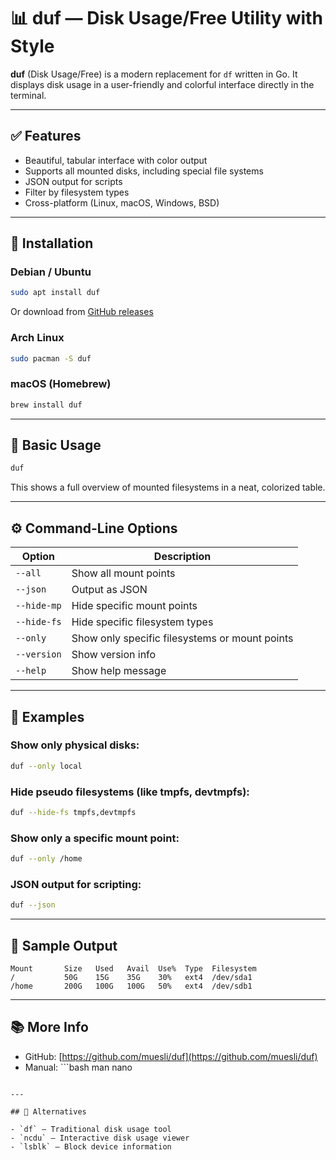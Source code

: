 # 📊 duf — Disk Usage/Free Utility with Style

**duf** (Disk Usage/Free) is a modern replacement for `df` written in Go. It displays disk usage in a user-friendly and colorful interface directly in the terminal.

---

## ✅ Features

- Beautiful, tabular interface with color output
- Supports all mounted disks, including special file systems
- JSON output for scripts
- Filter by filesystem types
- Cross-platform (Linux, macOS, Windows, BSD)

---

## 🔧 Installation

### Debian / Ubuntu
```bash
sudo apt install duf
```
Or download from [GitHub releases](https://github.com/muesli/duf/releases)

### Arch Linux
```bash
sudo pacman -S duf
```

### macOS (Homebrew)
```bash
brew install duf
```

---

## 🚀 Basic Usage

```bash
duf
```

This shows a full overview of mounted filesystems in a neat, colorized table.

---

## ⚙️ Command-Line Options

| Option             | Description                                |
|--------------------|--------------------------------------------|
| `--all`            | Show all mount points                      |
| `--json`           | Output as JSON                             |
| `--hide-mp`        | Hide specific mount points                 |
| `--hide-fs`        | Hide specific filesystem types             |
| `--only`           | Show only specific filesystems or mount points |
| `--version`        | Show version info                          |
| `--help`           | Show help message                          |

---

## 🎯 Examples

### Show only physical disks:
```bash
duf --only local
```

### Hide pseudo filesystems (like tmpfs, devtmpfs):
```bash
duf --hide-fs tmpfs,devtmpfs
```

### Show only a specific mount point:
```bash
duf --only /home
```

### JSON output for scripting:
```bash
duf --json
```

---

## 📂 Sample Output

```
Mount       Size   Used   Avail  Use%  Type  Filesystem
/           50G    15G    35G    30%   ext4  /dev/sda1
/home       200G   100G   100G   50%   ext4  /dev/sdb1
```

---

## 📚 More Info

- GitHub: [https://github.com/muesli/duf](https://github.com/muesli/duf)
- Manual: ```bash
man nano
```

---

## 🧩 Alternatives

- `df` — Traditional disk usage tool
- `ncdu` — Interactive disk usage viewer
- `lsblk` — Block device information
